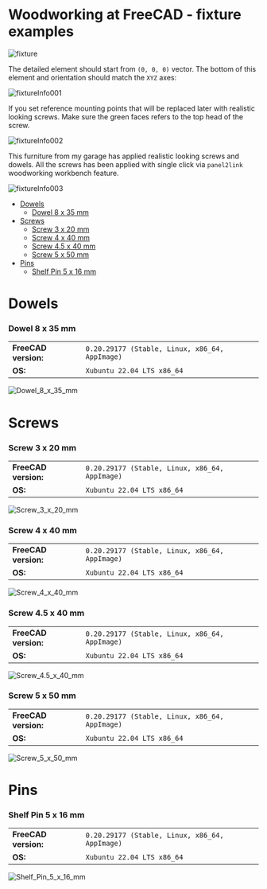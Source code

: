 # Woodworking at FreeCAD - fixture examples

![fixture](https://raw.githubusercontent.com/dprojects/Woodworking/master/Examples/Fixture/Screenshots/fixture.gif)

The detailed element should start from `(0, 0, 0)` vector. The bottom of this element and orientation should match the `XYZ` axes:

![fixtureInfo001](https://raw.githubusercontent.com/dprojects/Woodworking/master/Examples/Fixture/Screenshots/fixtureInfo001.png)

If you set reference mounting points that will be replaced later with realistic looking screws. Make sure the green faces refers to the top head of the screw.

![fixtureInfo002](https://raw.githubusercontent.com/dprojects/Woodworking/master/Examples/Fixture/Screenshots/fixtureInfo002.png)

This furniture from my garage has applied realistic looking screws and dowels. All the screws has been applied with single click via `panel2link` woodworking workbench feature.

![fixtureInfo003](https://raw.githubusercontent.com/dprojects/Woodworking/master/Examples/Fixture/Screenshots/fixtureInfo003.png)

* [Dowels](#dowels)
	* [Dowel 8 x 35 mm](#dowel-8-x-35-mm)
* [Screws](#screws)
	* [Screw 3 x 20 mm](#screw-3-x-20-mm)
	* [Screw 4 x 40 mm](#screw-4-x-40-mm)
	* [Screw 4.5 x 40 mm](#screw-45-x-40-mm)
	* [Screw 5 x 50 mm](#screw-5-x-50-mm)
* [Pins](#pins)
	* [Shelf Pin 5 x 16 mm](#shelf-pin-5-x-16-mm)

# Dowels

### Dowel 8 x 35 mm

|   |   |
|:--|:--|
| **FreeCAD version:** | `0.20.29177 (Stable, Linux, x86_64, AppImage)` |
| **OS:** | `Xubuntu 22.04 LTS x86_64` |

![Dowel_8_x_35_mm](https://raw.githubusercontent.com/dprojects/Woodworking/master/Examples/Fixture/Screenshots/Dowel_8_x_35_mm.png)

# Screws

### Screw 3 x 20 mm

|   |   |
|:--|:--|
| **FreeCAD version:** | `0.20.29177 (Stable, Linux, x86_64, AppImage)` |
| **OS:** | `Xubuntu 22.04 LTS x86_64` |

![Screw_3_x_20_mm](https://raw.githubusercontent.com/dprojects/Woodworking/master/Examples/Fixture/Screenshots/Screw_3_x_20_mm.png)

### Screw 4 x 40 mm

|   |   |
|:--|:--|
| **FreeCAD version:** | `0.20.29177 (Stable, Linux, x86_64, AppImage)` |
| **OS:** | `Xubuntu 22.04 LTS x86_64` |

![Screw_4_x_40_mm](https://raw.githubusercontent.com/dprojects/Woodworking/master/Examples/Fixture/Screenshots/Screw_4_x_40_mm.png)

### Screw 4.5 x 40 mm

|   |   |
|:--|:--|
| **FreeCAD version:** | `0.20.29177 (Stable, Linux, x86_64, AppImage)` |
| **OS:** | `Xubuntu 22.04 LTS x86_64` |

![Screw_4.5_x_40_mm](https://raw.githubusercontent.com/dprojects/Woodworking/master/Examples/Fixture/Screenshots/Screw_4.5_x_40_mm.png)

### Screw 5 x 50 mm

|   |   |
|:--|:--|
| **FreeCAD version:** | `0.20.29177 (Stable, Linux, x86_64, AppImage)` |
| **OS:** | `Xubuntu 22.04 LTS x86_64` |

![Screw_5_x_50_mm](https://raw.githubusercontent.com/dprojects/Woodworking/master/Examples/Fixture/Screenshots/Screw_5_x_50_mm.png)

# Pins

### Shelf Pin 5 x 16 mm

|   |   |
|:--|:--|
| **FreeCAD version:** | `0.20.29177 (Stable, Linux, x86_64, AppImage)` |
| **OS:** | `Xubuntu 22.04 LTS x86_64` |

![Shelf_Pin_5_x_16_mm](https://raw.githubusercontent.com/dprojects/Woodworking/master/Examples/Fixture/Screenshots/Shelf_Pin_5_x_16_mm.png)
